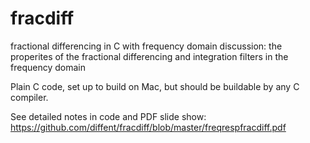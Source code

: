 # fracdiff
fractional differencing in C with frequency domain discussion:  the properites of the fractional differencing and integration filters in the frequency domain

Plain C code, set up to build on Mac, but should be buildable by any C compiler.

See detailed notes in code and PDF slide show:  https://github.com/diffent/fracdiff/blob/master/freqrespfracdiff.pdf
